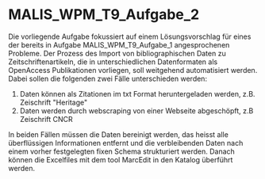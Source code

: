 # MALIS_WPM_T9_Aufgabe_2

Die vorliegende Aufgabe fokussiert auf einem Lösungsvorschlag für eines der bereits in Aufgabe MALIS_WPM_T9_Aufgabe_1 angesprochenen Probleme. Der Prozess des Import von bibliographischen Daten zu Zeitschriftenartikeln, die in unterschiedlichen Datenformaten als OpenAccess Publikationen vorliegen, soll weitgehend automatisiert werden. Dabei sollen die folgenden zwei Fälle unterschieden werden:

1) Daten können als Zitationen im txt Format heruntergeladen werden, z.B. Zeischrift "Heritage" 
2) Daten werden durch webscraping von einer Webseite abgeschöpft, z.B Zeischrift CNCR

In beiden Fällen müssen die Daten bereinigt werden, das heisst alle überflüssigen Informationen entfernt und die verbleibenden Daten nach einem vorher festgelegten fixen Schema strukturiert werden. Danach können die Excelfiles mit dem tool MarcEdit in den Katalog überführt werden.
